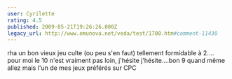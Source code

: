```yaml
---
user: Cyrilette
rating: 4.5
published: 2009-05-21T19:26:26.000Z
legacy_url: http://www.emunova.net/veda/test/1700.htm#comment-11430
---
```

rha un bon vieux jeu culte (ou peu s'en faut)
tellement formidable à 2....
pour moi le 10 n'est vraiment pas loin, j'hésite j'hésite....bon 9 quand même allez
mais l'un de mes jeux préférés sur CPC